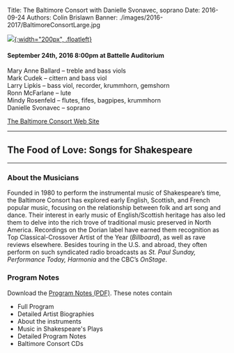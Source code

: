 Title: The Baltimore Consort with Danielle Svonavec, soprano
Date: 2016-09-24
Authors: Colin Brislawn
Banner: ./images/2016-2017/BaltimoreConsortLarge.jpg

[![ ]({filename}/images/2016-2017/BaltimoreConsort400.jpg){:width="200px", .floatleft}]({filename}./BaltimoreConsort.md)

#### September 24th, 2016 8:00pm at Battelle Auditorium

Mary Anne Ballard – treble and bass viols <br>
Mark Cudek – cittern and bass viol <br>
Larry Lipkis – bass viol, recorder, krummhorn, gemshorn <br>
Ronn McFarlane – lute <br>
Mindy Rosenfeld – flutes, fifes, bagpipes, krummhorn <br>
Danielle Svonavec – soprano

[The Baltimore Consort Web Site](http://www.baltcons.com/)

---

## The Food of Love: Songs for Shakespeare


---

### About the Musicians

Founded in 1980 to perform the instrumental music of Shakespeare’s time, the Baltimore Consort has
explored early English, Scottish, and French popular music, focusing on the relationship between folk and
art song and dance. Their interest in early music of English/Scottish heritage has also led them to delve into
the rich trove of traditional music preserved in North America. Recordings on the Dorian label have earned
them recognition as Top Classical-Crossover Artist of the Year (_Billboard_), as well as rave reviews elsewhere.
Besides touring in the U.S. and abroad, they often perform on such syndicated radio broadcasts as _St. Paul
Sunday, Performance Today, Harmonia_ and the CBC’s _OnStage_.

### Program Notes
Download the [Program Notes (PDF)]({filename}/images/2016-2017/ProgramNotesBaltimoreConsort.pdf). These notes contain

- Full Program
- Detailed Artist Biographies
- About the instruments
- Music in Shakespeare's Plays
- Detailed Program Notes
- Baltimore	Consort	CDs
